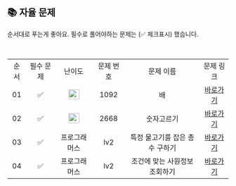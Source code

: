 
## 📚 자율 문제

순서대로 푸는게 좋아요.
필수로 풀어야하는 문제는 (✅ 체크표시) 했습니다.

<br/>
<table>
  <tr>
    <td align="center">순서</td>
    <td align="center">필수 문제</td>
    <td align="center">난이도</td>
    <td align="center">문제 번호</td>
    <td align="center">문제 이름</td>
    <td align="center">문제 링크</td>
  </tr>
   <tr>
    <td align="center">01</td>
    <td align="center">✅</td>
    <td align="center"><img height="23px" width="25px" src="https://d2gd6pc034wcta.cloudfront.net/tier/11.svg"></td>
    <td align="center">1092</td>
    <td align="center">배</td>
    <td align="center"><a href="https://www.acmicpc.net/problem/1092">바로가기</a></td>
  </tr>
     <tr>
    <td align="center">02</td>
    <td align="center">✅</td>
    <td align="center"><img height="23px" width="25px" src="https://d2gd6pc034wcta.cloudfront.net/tier/11.svg"></td>
    <td align="center">2668</td>
    <td align="center">숫자고르기</td>
    <td align="center"><a href="https://www.acmicpc.net/problem/2668">바로가기</a></td>
  </tr>
   <tr>
    <td align="center">03</td>
    <td align="center">✅</td>
    <td align="center">프로그래머스</td>
    <td align="center">lv2</td>
    <td align="center">특정 물고기를 잡은 총 수 구하기</td>
    <td align="center"><a href="https://school.programmers.co.kr/learn/courses/30/lessons/298518">바로가기</a></td>
  </tr>
  <tr>
    <td align="center">04</td>
    <td align="center">✅</td>
    <td align="center">프로그래머스</td>
    <td align="center">lv2</td>
    <td align="center">조건에 맞는 사원정보 조회하기</td>
    <td align="center"><a href="https://school.programmers.co.kr/learn/courses/30/lessons/284527">바로가기</a></td>
  </tr>
</table>
<br/><br/>
